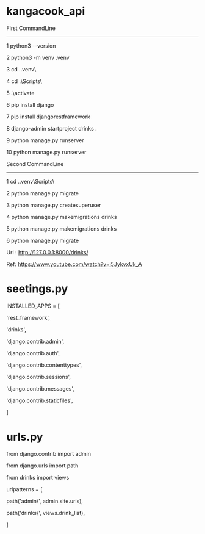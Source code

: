 # kangacook_api


First CommandLine
  -- -----------
1 python3 --version

2 python3 -m venv .venv

3 cd .\.venv\

4 cd .\Scripts\

5 .\activate

6 pip install django

7 pip install djangorestframework

8 django-admin startproject drinks .

9 python manage.py runserver

10 python manage.py runserver



Second CommandLine
  -- -----------
1 cd .\.venv\Scripts\

2 python manage.py migrate

3 python manage.py createsuperuser

4 python manage.py makemigrations drinks

5 python manage.py makemigrations drinks

6 python manage.py migrate


Url : http://127.0.0.1:8000/drinks/

Ref: https://www.youtube.com/watch?v=i5JykvxUk_A

seetings.py
==========


INSTALLED_APPS = [

'rest_framework',

'drinks',

'django.contrib.admin',

'django.contrib.auth',

'django.contrib.contenttypes',

'django.contrib.sessions',

'django.contrib.messages',

'django.contrib.staticfiles',

]

urls.py
========

from django.contrib import admin

from django.urls import path

from drinks import views

urlpatterns = [

path('admin/', admin.site.urls),

path('drinks/', views.drink_list),

]